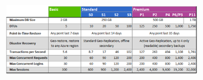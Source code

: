 ![服務層與效能等級](./media/sql-database-service-tiers-table/sql-database-service-tiers-table.png)

<!---HONumber=AcomDC_0427_2016-->